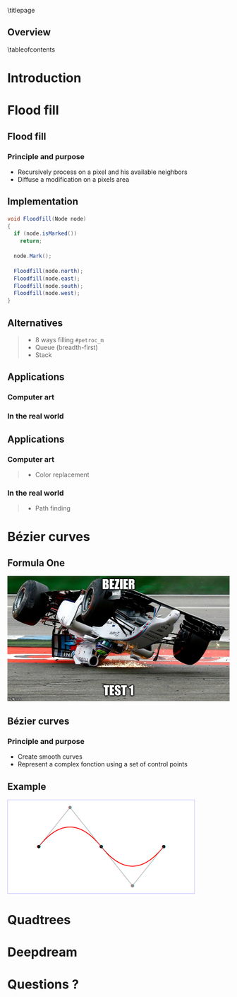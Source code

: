 \titlepage

## Overview
\tableofcontents

# Introduction



# Flood fill

## Flood fill

### Principle and purpose
- Recursively process on a pixel and his available neighbors
- Diffuse a modification on a pixels area

## Implementation

```cs
void Floodfill(Node node)
{
  if (node.isMarked())
    return;

  node.Mark();

  Floodfill(node.north);
  Floodfill(node.east);
  Floodfill(node.south);
  Floodfill(node.west);
}
```

## Alternatives

> - 8 ways filling `#petroc_m`
> - Queue (breadth-first)
> - Stack

## Applications

### Computer art

### In the real world

## Applications

### Computer art
> - Color replacement

### In the real world
> - Path finding



# Bézier curves

## Formula One

![Merci stalai_a](img/test1.jpg)

## Bézier curves

### Principle and purpose
- Create smooth curves
- Represent a complex fonction using a set of control points

## Example

![Quadratic Bézier curve](img/bezier.png)



# Quadtrees

# Deepdream

# Questions ?
